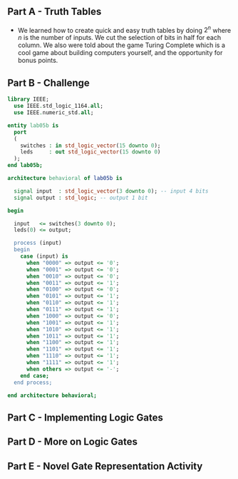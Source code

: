 ## Part A - Truth Tables
- We learned how to create quick and easy truth tables by doing $2^n$ where $n$ is the number of inputs. We cut the selection of bits in half for each column. We also were told about the game Turing Complete which is a cool game about building computers yourself, and the opportunity for bonus points.
## Part B - Challenge
```vhdl
library IEEE;
  use IEEE.std_logic_1164.all;
  use IEEE.numeric_std.all;

entity lab05b is
  port
  (
    switches : in std_logic_vector(15 downto 0);
    leds     : out std_logic_vector(15 downto 0)
  );
end lab05b;

architecture behavioral of lab05b is

  signal input  : std_logic_vector(3 downto 0); -- input 4 bits
  signal output : std_logic; -- output 1 bit

begin

  input   <= switches(3 downto 0);
  leds(0) <= output;

  process (input)
  begin
    case (input) is
      when "0000" => output <= '0';
      when "0001" => output <= '0';
      when "0010" => output <= '0';
      when "0011" => output <= '1';
      when "0100" => output <= '0';
      when "0101" => output <= '1';
      when "0110" => output <= '1';
      when "0111" => output <= '1';
      when "1000" => output <= '0';
      when "1001" => output <= '1';
      when "1010" => output <= '1';
      when "1011" => output <= '1';
      when "1100" => output <= '1';
      when "1101" => output <= '1';
      when "1110" => output <= '1';
      when "1111" => output <= '1';
      when others => output <= '-';
    end case;
  end process;

end architecture behavioral;
```



## Part C - Implementing Logic Gates

## Part D - More on Logic Gates

## Part E - Novel Gate Representation Activity
